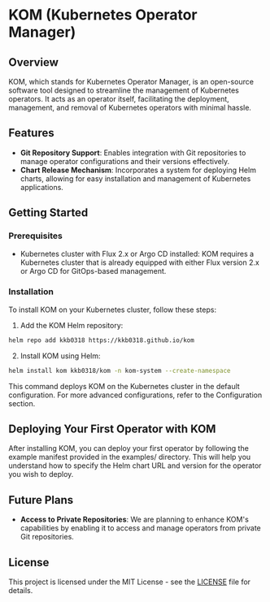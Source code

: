 # KOM (Kubernetes Operator Manager)

## Overview

KOM, which stands for Kubernetes Operator Manager, is an open-source software tool designed to streamline the management of Kubernetes operators. It acts as an operator itself, facilitating the deployment, management, and removal of Kubernetes operators with minimal hassle.

## Features

- **Git Repository Support**: Enables integration with Git repositories to manage operator configurations and their versions effectively.
- **Chart Release Mechanism**: Incorporates a system for deploying Helm charts, allowing for easy installation and management of Kubernetes applications.

## Getting Started

### Prerequisites

- Kubernetes cluster with Flux 2.x or Argo CD installed: KOM requires a Kubernetes cluster that is already equipped with either Flux version 2.x or Argo CD for GitOps-based management.

### Installation

To install KOM on your Kubernetes cluster, follow these steps:

1. Add the KOM Helm repository:

```sh
helm repo add kkb0318 https://kkb0318.github.io/kom
```

2. Install KOM using Helm:

```sh
helm install kom kkb0318/kom -n kom-system --create-namespace
```

This command deploys KOM on the Kubernetes cluster in the default configuration. For more advanced configurations, refer to the Configuration section.

## Deploying Your First Operator with KOM

After installing KOM, you can deploy your first operator by following the example manifest provided in the examples/ directory.
This will help you understand how to specify the Helm chart URL and version for the operator you wish to deploy.

## Future Plans

- **Access to Private Repositories**: We are planning to enhance KOM's capabilities by enabling it to access and manage operators from private Git repositories.

## License

This project is licensed under the MIT License - see the [LICENSE](./LICENSE) file for details.

